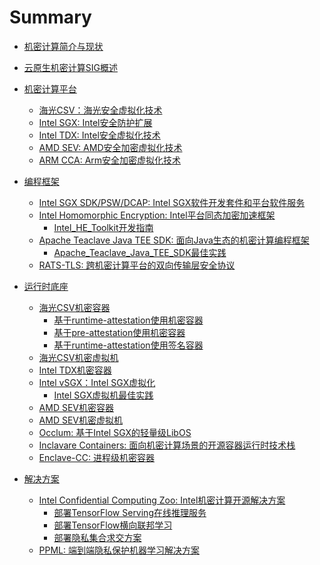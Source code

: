 # Summary

* [机密计算简介与现状](./introduction.md)
* [云原生机密计算SIG概述](./confidential_computing.md)
* [机密计算平台]()
    * [海光CSV：海光安全虚拟化技术](./cc_platform/hygon_csv.md)
    * [Intel SGX: Intel安全防护扩展](./cc_platform/sgx_and_dcap.md)
    * [Intel TDX: Intel安全虚拟化技术](./cc_platform/tdx.md)
    * [AMD SEV: AMD安全加密虚拟化技术](./cc_platform/amd_sev.md)
    * [ARM CCA: Arm安全加密虚拟化技术](./cc_platform/arm_cca.md)

* [编程框架]()
    * [Intel SGX SDK/PSW/DCAP: Intel SGX软件开发套件和平台软件服务](./framework/sgx_cc.md)
    * [Intel Homomorphic Encryption: Intel平台同态加密加速框架](./framework/intel_HE.md)
        * [Intel_HE_Toolkit开发指南](./framework/he_development_guide.md)
    * [Apache Teaclave Java TEE SDK: 面向Java生态的机密计算编程框架](./framework/java_enclave.md)
        * [Apache_Teaclave_Java_TEE_SDK最佳实践](./framework/java_enclave_development_guide.md)
    * [RATS-TLS: 跨机密计算平台的双向传输层安全协议](./framework/rats_tls.md)

* [运行时底座]()
    * [海光CSV机密容器](./runtime/csv_cc.md)
        * [基于runtime-attestation使用机密容器](./runtime/csv_runtime_attestation.md)
        * [基于pre-attestation使用机密容器](./runtime/csv_pre_attestation.md)
        * [基于runtime-attestation使用签名容器](./runtime/csv_sign.md)
    * [海光CSV机密虚拟机](./runtime/vcsv.md)
    * [Intel TDX机密容器](./runtime/tdx.md)
    * [Intel vSGX：Intel SGX虚拟化](./runtime/vsgx.md)
        * [Intel SGX虚拟机最佳实践](./runtime/run_vsgx.md)
    * [AMD SEV机密容器](./runtime/sev_cc.md)
    * [AMD SEV机密虚拟机](./runtime/vsev.md)
    * [Occlum: 基于Intel SGX的轻量级LibOS](./runtime/occlum.md)
    * [Inclavare Containers: 面向机密计算场景的开源容器运行时技术栈](./runtime/inclavare_containers.md)
    * [Enclave-CC: 进程级机密容器](./runtime/enclave_cc.md)

* [解决方案]()
    * [Intel Confidential Computing Zoo: Intel机密计算开源解决方案](./solution/cczoo.md)
        * [部署TensorFlow Serving在线推理服务](./solution/online_reasoning_service.md)
        * [部署TensorFlow横向联邦学习](./solution/horizontal_federated_learning.md)
        * [部署隐私集合求交方案](./solution/privacy_set_intersection.md)
    * [PPML: 端到端隐私保护机器学习解决方案](./solution/ppml.md)
